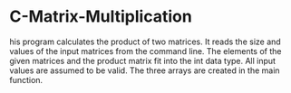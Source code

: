# C-Matrix-Multiplication
his program calculates the product of two matrices. It reads the size and values of the input matrices from the command line. The elements of the given matrices and the product matrix fit into the int data type. All input values are assumed to be valid. The three arrays are created in the main function. 

